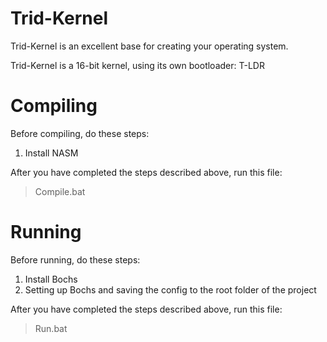 # Trid-Kernel
Trid-Kernel is an excellent base for creating your operating system.

Trid-Kernel is a 16-bit kernel, using its own bootloader: T-LDR

# Compiling
Before compiling, do these steps:
1. Install NASM


After you have completed the steps described above, run this file:
> Compile.bat

# Running
Before running, do these steps:
1. Install Bochs
2. Setting up Bochs and saving the config to the root folder of the project

After you have completed the steps described above, run this file:
> Run.bat

